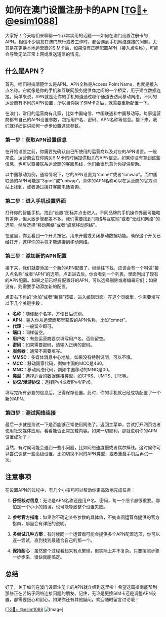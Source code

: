 # 如何在澳门设置注册卡的APN [[TG💪+ @esim1088](https://t.me/s/esim1088)]

大家好！今天咱们来聊聊一个非常实用的话题——如何在澳门设置注册卡的APN。相信不少朋友在澳门旅行或者工作时，都会遇到手机网络连接的问题。尤其是在更换本地运营商的SIM卡后，如果没有正确配置APN（接入点名称），可能会导致无法正常上网或发送短信的情况。

## 什么是APN？

首先，咱们得搞清楚什么是APN。APN全称是Access Point Name，也就是接入点名称。它就像是你的手机和互联网服务提供商之间的一个桥梁，用于建立数据连接。简单来说，APN就是让你的手机知道通过哪个通道去访问移动网络。不同的运营商有不同的APN设置，所以当你换了SIM卡之后，就需要重新配置一下。

在澳门，常用的运营商有几家，比如中国电信、中国联通和中国移动等。每家运营商都有自己的APN设置参数，包括用户名、密码、APN名称等信息。接下来，我们就详细讲讲如何一步步设置这些参数。

### 第一步：获取APN设置信息

在开始设置之前，你需要先确认自己所使用的运营商以及对应的APN设置。一般来说，运营商会在你购买SIM卡的时候提供相关的APN信息。如果你没有拿到这些信息，也可以直接联系运营商的客服热线，他们会很乐意为你提供帮助。

以中国移动为例，通常情况下，它的APN设置为“cmnet”或者“cmwap”。而中国联通的APN可能是“3gnet”或“uniwap”。具体的APN名称可以在运营商的官方网站上找到，或者通过拨打客服电话咨询。

### 第二步：进入手机设置界面

打开你的智能手机，找到“设置”图标并点击进入。不同品牌的手机操作界面可能略有差异，但大致步骤都差不多。我们需要找到“网络与互联网”或者“无线和网络”的选项，然后选择“移动网络”或者“蜂窝移动网络”。

在这里，你会看到一个开关按钮，用来开启或关闭移动数据功能。确保这个开关已经打开，这样你的手机才能连接到移动网络。

### 第三步：添加新的APN配置

接下来，我们就要添加一个新的APN配置了。继续往下找，应该会有一个叫做“接入点名称”或者“APN”的选项。点击进去后，你会看到一个列表，里面列出了现有的APN配置。如果之前已经有配置好的APN，可以选择删除或者编辑它们；如果没有，则需要手动添加新的配置。

点击右下角的“添加”或者“新建”按钮，进入编辑页面。在这个页面里，你需要填写以下几个关键字段：

- **名称**：随便起个名字，方便日后识别。
- **APN**：输入你从运营商那里获取的APN名称，比如“cmnet”。
- **代理**：一般留空即可。
- **端口**：同样留空。
- **用户名**：有些运营商要求填写用户名，否则留空。
- **密码**：如果需要密码，请输入正确的密码。
- **服务器**：通常不需要填写。
- **MMSC**：多媒体消息中心地址，如果没有特别说明，可以不填。
- **MCC**：移动国家代码，例如中国的MCC是460。
- **MNC**：移动网络代码，例如中国移动的MNC是00。
- **类型**：选择适合的数据连接类型，如GPRS、UMTS、LTE等。
- **协议/漫游协议**：选择IPv4或者IPv4/IPv6。

填写完所有必要的信息后，记得保存设置。此时，你的手机就已经成功配置了一个新的APN。

### 第四步：测试网络连接

最后一步就是测试一下是否能够正常使用网络了。返回主菜单，尝试打开网页或者使用社交媒体应用，看看能否正常加载内容。如果一切顺利，那就说明你的APN设置成功了！

当然，有时候可能会遇到一些小问题，比如网络速度慢或者偶尔掉线。这时候你可以尝试调整一些高级设置，比如切换不同的APN类型，或者重启手机后再试一次。

## 注意事项

在设置APN的过程中，有几个小技巧可以帮助你更高效地完成任务：

1. **仔细核对信息**：无论是APN名称还是用户名、密码，每一个细节都很重要。哪怕是一个小小的错误，也可能导致整个设置失败。
   
2. **参考官方指南**：如果你不确定某些参数的具体值，不妨查阅运营商提供的官方指南，那里会有详细的说明。

3. **多尝试几种方案**：有时候同一个运营商可能会提供多个APN配置选项，你可以逐一尝试，直到找到最适合自己的那一个。

4. **保持耐心**：虽然整个过程看起来有点繁琐，但实际上并不复杂。只要按照步骤一步步来，很快就能搞定。

## 总结

好了，关于如何在澳门设置注册卡的APN就介绍到这里啦！希望这篇指南能帮到那些正在苦恼于网络连接问题的朋友。记住，无论是更换SIM卡还是调整APN设置，都需要细心和耐心。如果你还有其他疑问，欢迎随时留言讨论哦！

[[TG💪+ @esim1088](https://t.me/s/esim1088) ![Image](https://i.postimg.cc/4NQfJmqS/Snipaste-2025-05-13-00-14-12.png)]